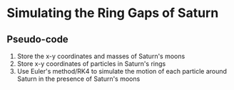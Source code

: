 # Simulating the Ring Gaps of Saturn

## Pseudo-code
1. Store the x-y coordinates and masses of Saturn's moons
2. Store x-y coordinates of particles in Saturn's rings
3. Use Euler's method/RK4 to simulate the motion of each particle around Saturn in the presence of Saturn's moons
